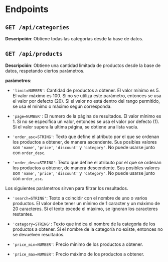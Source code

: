 # Endpoints

## ```GET /api/categories```

**Descripción**: Obtiene todas las categorías desde la base de datos.

## ```GET /api/products```

**Descripción**: Obtiene una cantidad limitada de productos desde la base de datos, respetando ciertos parámetros.

**parámetros**:
  * `'limit=NUMBER'`: Cantidad de productos a obtener. El valor mínimo es 5.
  El valor máximo es 100. Si no se utiliza este parámetro, entonces se usa el valor por defecto (20).
  Si el valor no está dentro del rango permitido, se usa el mínimo o máximo según corresponda.

  * `'page=NUMBER'`: El numero de la página de resultados.
  El valor mínimo es 1. Si no se especifica un valor, entonces se usa el valor por defecto (1). Si el valor supera la ultima página, se obtiene una lista vacía.
  
  * `'order_asc=STRING'`: Texto que define el atributo por el que se ordenan los productos a obtener, de manera ascendente.
  Sus posibles valores son `'name'`, `'price'`, `'discount'` y `'category'`.
  No puede usarse junto con `order_desc`.

  * `'order_desc=STRING'`: Texto que define el atributo por el que se ordenan los productos a obtener, de manera descendente.
  Sus posibles valores son `'name'`, `'price'`, `'discount'` y `'category'`.
  No puede usarse junto con `order_asc`.

Los siguientes parámetros sirven para filtrar los resultados.
  * `'search=STRING'`: Texto a coincidir con el nombre de uno o varios productos.
  El valor debe tener un mínimo de 1 caracter y un máximo de 20 caracteres. Si el texto excede el máximo, se ignoran los caracteres restantes.

  * `'category=STRING'`: Texto que indica el nombre de la categoría de los productos a obtener. Si el nombre de la categoría no existe, entonces no se devuelven resultados.

  * `'price_min=NUMBER'`: Precio mínimo de los productos a obtener.

  * `'price_max=NUMBER'`: Precio máximo de los productos a obtener.
